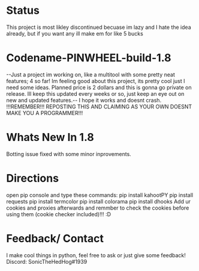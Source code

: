 # Status
This project is most likley discontinued becuase im lazy and I hate the idea already, but if you want any ill make em for like 5 bucks
# Codename-PINWHEEL-build-1.8
--Just a project im working on, like a multitool with some pretty neat features; 4 so far! Im feeling good about this project, its pretty cool just I need some ideas. Planned price is 2 dollars and this is gonna go private on release. Ill keep this updated every weeks or so, just keep an eye out on new and updated features.-- I hope it works and doesnt crash. !!!REMEMBER!!! REPOSTING THIS AND CLAIMING AS YOUR OWN DOESNT MAKE YOU A PROGRAMMER!!!
# Whats New In 1.8
Botting issue fixed with some minor inprovements.
# Directions
open pip console and type these commands:
pip install kahootPY
pip install requests
pip install termcolor
pip install colorama
pip install dhooks
Add ur cookies and proxies afterwards and remmber to check the cookies before using them (cookie checker included)!!! :D
# Feedback/ Contact
I make cool things in python, feel free to ask or just give some feedback!
Discord: SonicTheHedHog#1939

